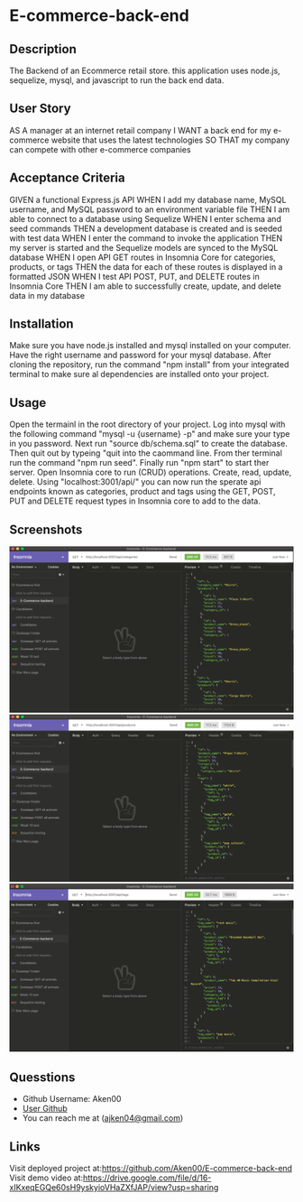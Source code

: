 # E-commerce-back-end

## Description

The Backend of an Ecommerce retail store. this application  uses node.js, sequelize, mysql, and javascript to run the back end data.

## User Story 

AS A manager at an internet retail company
I WANT a back end for my e-commerce website that uses the latest technologies
SO THAT my company can compete with other e-commerce companies

## Acceptance Criteria

GIVEN a functional Express.js API
WHEN I add my database name, MySQL username, and MySQL password to an environment variable file
THEN I am able to connect to a database using Sequelize
WHEN I enter schema and seed commands
THEN a development database is created and is seeded with test data
WHEN I enter the command to invoke the application
THEN my server is started and the Sequelize models are synced to the MySQL database
WHEN I open API GET routes in Insomnia Core for categories, products, or tags
THEN the data for each of these routes is displayed in a formatted JSON
WHEN I test API POST, PUT, and DELETE routes in Insomnia Core
THEN I am able to successfully create, update, and delete data in my database

## Installation
Make sure you have node.js installed and mysql installed on your computer. Have the right username and password for your mysql database. After cloning the repository, run the command "npm install" from your integrated terminal to make sure al dependencies are installed onto your project.

## Usage
Open the termainl in the root directory of your project. 
Log into mysql with the following command "mysql -u {username} -p" and make sure your type in you password. 
Next run "source db/schema.sql" to create the database.
Then quit out by typeing "quit into the caommand line.
From ther terminal run the command "npm run seed".
Finally run "npm start" to start ther server.
Open Insomnia core to run (CRUD) operations. Create, read, update, delete. 
Using "localhost:3001/api/" you can now run the sperate api endpoints known as categories, product and tags using the GET, POST, PUT and DELETE request types in Insomnia core to add to the data. 



## Screenshots
![](assets/Images/Ecommerce_categories_SS.png)
![](assets/Images/Ecommerce_products_SS.png)
![](assets/Images/Ecommerce_tags_SS.png)


## Quesstions
  * Github Username: Aken00
  * [User Github](https://github.com/Aken00)
  * You can reach me at (ajken04@gmail.com)

## Links
Visit deployed project at:https://github.com/Aken00/E-commerce-back-end
Visit demo video at:https://drive.google.com/file/d/16-xIKxeqEGQe60sH9yskyioVHaZXfJAP/view?usp=sharing